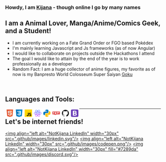 ### Howdy, I am [Kijana] - though online I go by many names  ###

## I am a Animal Lover, Manga/Anime/Comics Geek, and a Student! ##
- I am currently working on a Fate Grand Order or FGO based Pokédex
- I'm mainly learning Javascript and Js frameworks (as of now Angular)
- I would like to collaborate on projects outside the Hackathons I attend
- The goal I would like to attain by the end of the year is to work professionally as a developer
- Random Fact: I am a huge collector of anime figures, my favorite as of now is my Banpresto World Colosseum Super Saiyan [Goku]

<br />

## Languages and Tools: ##
<img align="left" alt="html" width="30px" src=".github/images/html.svg"/> 
<img align="left" alt="CSS3" width="30px" src=".github/images/css3.svg"/> 
<img align="left" alt="Javascript" width="30px" src=".github/images/javascript.svg"/> 
<img align="left" alt="react" width="30px" src=".github/images/react.svg"/> 
<img align="left" alt="python" width="30px" src=".github/images/python.svg"/>
<img align="left" alt="npm" width="30px" src=".github/images/npm.svg"/>
<img align="left" alt="git" width="30px" src=".github/images/git.svg"/>
<img align="left" alt="Bootstrap" width="30px" src=".github/images/bootstrap.svg"/> 

---

## Let's be internet friends! ##
[<img align="left alt="NotKijana LinkedIn" width="30px" src=".github/images/linkedin.svg"/>][linkedin]
[<img align="left alt="NotKijana LinkedIn" width="30px" src=".github/images/codepen.png"/>][codepen]
[<img align="left alt="NotKijana LinkedIn" width="30px" fill="#7289da" src=".github/images/discord.svg"/>][discord]


[Kijana]: kijana.io
[Goku]: https://www.amazon.com/Banpresto-Dragon-Figure-Colosseum-ver-Vol-1/dp/B076VLY621
[linkedin]: https://www.linkedin.com/in/kijana-richmond-525a95162/
[codepen]: https://codepen.io/NotKijana
[discord]: https://discordapp.com/users/813521466510540811/
